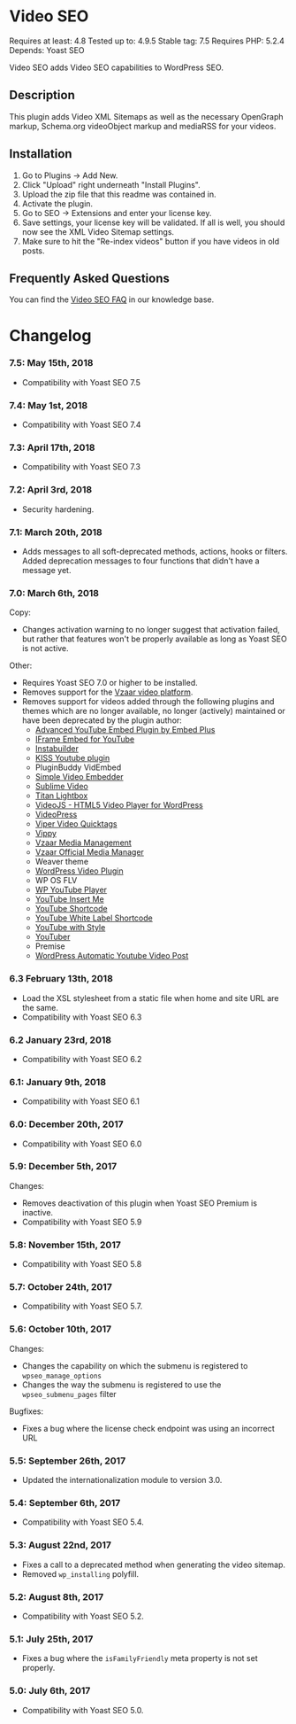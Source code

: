 Video SEO
=========
Requires at least: 4.8
Tested up to: 4.9.5
Stable tag: 7.5
Requires PHP: 5.2.4
Depends: Yoast SEO

Video SEO adds Video SEO capabilities to WordPress SEO.

Description
-----------

This plugin adds Video XML Sitemaps as well as the necessary OpenGraph markup, Schema.org videoObject markup and mediaRSS for your videos.

Installation
------------

1. Go to Plugins -> Add New.
2. Click "Upload" right underneath "Install Plugins".
3. Upload the zip file that this readme was contained in.
4. Activate the plugin.
5. Go to SEO -> Extensions and enter your license key.
6. Save settings, your license key will be validated. If all is well, you should now see the XML Video Sitemap settings.
7. Make sure to hit the "Re-index videos" button if you have videos in old posts.

Frequently Asked Questions
--------------------------

You can find the [Video SEO FAQ](https://kb.yoast.com/kb/category/video-seo/) in our knowledge base.

Changelog
=========
### 7.5: May 15th, 2018
* Compatibility with Yoast SEO 7.5

### 7.4: May 1st, 2018
* Compatibility with Yoast SEO 7.4

### 7.3: April 17th, 2018
* Compatibility with Yoast SEO 7.3

### 7.2: April 3rd, 2018
* Security hardening.

### 7.1: March 20th, 2018
* Adds messages to all soft-deprecated methods, actions, hooks or filters. Added deprecation messages to four functions that didn't have a message yet. 

### 7.0: March 6th, 2018

Copy:
* Changes activation warning to no longer suggest that activation failed, but rather that features won't be properly available as long as Yoast SEO is not active.

Other:
* Requires Yoast SEO 7.0 or higher to be installed.
* Removes support for the [Vzaar video platform](http://vzaar.com/).
* Removes support for videos added through the following plugins and themes which are no longer available, no longer (actively) maintained or have been deprecated by the plugin author:
    - [Advanced YouTube Embed Plugin by Embed Plus](https://wordpress.org/plugins/embedplus-for-wordpress/)
    - [IFrame Embed for YouTube](https://wordpress.org/plugins/iframe-embed-for-youtube/)
    - [Instabuilder](http://instabuilder.com/v2.0/launch/)
    - [KISS Youtube plugin](https://wordpress.org/plugins/kiss-youtube/)
    - PluginBuddy VidEmbed
    - [Simple Video Embedder](https://wordpress.org/plugins/simple-video-embedder/)
    - [Sublime Video](https://wordpress.org/plugins/sublimevideo-official/)
    - [Titan Lightbox](http://www.wplocker.com/plugins/codecanyon/656-codecanyon-titan-lightbox-for-wordpress.html)
    - [VideoJS - HTML5 Video Player for WordPress](https://wordpress.org/plugins/videojs-html5-video-player-for-wordpress/)
    - [VideoPress](https://wordpress.org/plugins/video/)
    - [Viper Video Quicktags](https://wordpress.org/plugins/vipers-video-quicktags/)
    - [Vippy](https://wordpress.org/plugins/vippy/)
    - [Vzaar Media Management](https://wordpress.org/plugins/vzaar-media-management/)
    - [Vzaar Official Media Manager](https://wordpress.org/plugins/vzaar-official-plugin/)
    - Weaver theme
    - [WordPress Video Plugin](https://wordpress.org/plugins/wordpress-video-plugin/)
    - WP OS FLV
    - [WP YouTube Player](https://wordpress.org/plugins/wp-youtube-player/)
    - [YouTube Insert Me](https://wordpress.org/plugins/youtube-insert-me/)
    - [YouTube Shortcode](https://wordpress.org/plugins/youtube-shortcode/)
    - [YouTube White Label Shortcode](https://wordpress.org/plugins/youtube-white-label-shortcode/)
    - [YouTube with Style](https://wordpress.org/plugins/youtube-with-style/)
    - [YouTuber](https://wordpress.org/plugins/youtuber/)
    - Premise
    - [WordPress Automatic Youtube Video Post](https://wordpress.org/plugins/automatic-youtube-video-posts/)

### 6.3 February 13th, 2018
* Load the XSL stylesheet from a static file when home and site URL are the same.
* Compatibility with Yoast SEO 6.3

### 6.2 January 23rd, 2018
* Compatibility with Yoast SEO 6.2

### 6.1: January 9th, 2018
* Compatibility with Yoast SEO 6.1

### 6.0: December 20th, 2017
* Compatibility with Yoast SEO 6.0

### 5.9: December 5th, 2017
Changes:
* Removes deactivation of this plugin when Yoast SEO Premium is inactive.
* Compatibility with Yoast SEO 5.9

### 5.8: November 15th, 2017
* Compatibility with Yoast SEO 5.8

### 5.7: October 24th, 2017
* Compatibility with Yoast SEO 5.7.

### 5.6: October 10th, 2017
Changes:
* Changes the capability on which the submenu is registered to `wpseo_manage_options`
* Changes the way the submenu is registered to use the `wpseo_submenu_pages` filter

Bugfixes:
* Fixes a bug where the license check endpoint was using an incorrect URL

### 5.5: September 26th, 2017
* Updated the internationalization module to version 3.0.

### 5.4: September 6th, 2017
* Compatibility with Yoast SEO 5.4.

### 5.3: August 22nd, 2017
* Fixes a call to a deprecated method when generating the video sitemap.
* Removed `wp_installing` polyfill.

### 5.2: August 8th, 2017
* Compatibility with Yoast SEO 5.2.

### 5.1: July 25th, 2017
* Fixes a bug where the `isFamilyFriendly` meta property is not set properly.

### 5.0: July 6th, 2017
* Compatibility with Yoast SEO 5.0.
